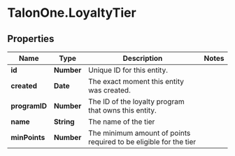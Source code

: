 # TalonOne.LoyaltyTier

## Properties

Name | Type | Description | Notes
------------ | ------------- | ------------- | -------------
**id** | **Number** | Unique ID for this entity. | 
**created** | **Date** | The exact moment this entity was created. | 
**programID** | **Number** | The ID of the loyalty program that owns this entity. | 
**name** | **String** | The name of the tier | 
**minPoints** | **Number** | The minimum amount of points required to be eligible for the tier | 


